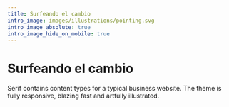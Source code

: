 ```yaml
---
title: Surfeando el cambio
intro_image: images/illustrations/pointing.svg
intro_image_absolute: true
intro_image_hide_on_mobile: true
---
```

# Surfeando el cambio

Serif contains content types for a typical business website. The theme is fully responsive, blazing fast and artfully illustrated.
